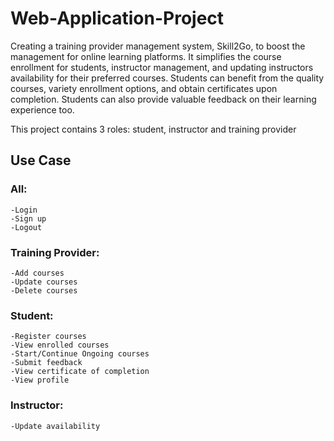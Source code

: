 # Web-Application-Project
Creating a training provider management system, Skill2Go, to boost the management for online learning platforms. It simplifies the course enrollment for students, instructor management, and updating instructors availability for their preferred courses. Students can benefit from the quality courses, variety enrollment options, and obtain certificates upon completion. Students can also provide valuable feedback on their learning experience too.

This project contains 3 roles: student, instructor and training provider

## Use Case
### All:
    -Login
    -Sign up
    -Logout
    
### Training Provider:
    -Add courses
    -Update courses
    -Delete courses
    
### Student:
    -Register courses
    -View enrolled courses
    -Start/Continue Ongoing courses
    -Submit feedback
    -View certificate of completion
    -View profile
    
### Instructor:
    -Update availability
